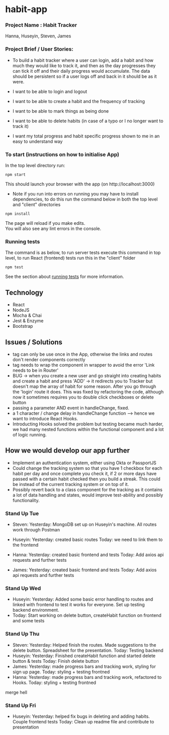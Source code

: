 # habit-app
### Project Name :  Habit Tracker
Hanna, Huseyin, Steven, James

### Project Brief / User Stories:
* To build a habit tracker where a user can login, add a habit and how much they would like to track it, and then as the day progresses they can tick it off and their daily progress would accumulate. The data should be persistent so if a user logs off and back in it should be as it were.

* I want to be able to login and logout
* I want to be able to create a habit and the frequency of tracking
* I want to be able to mark things as being done
* I want to be able to delete habits (in case of a typo or I no longer want to track it)
* I want my total progress and habit specific progress shown to me in an easy to understand way


### To start (instructions on how to initialise App)

In the top level directory run:
```
npm start
```
This should launch your browser with the app (on http://localhost:3000)

* Note if you run into errors on running you may have to install dependencies, to do this run the command below in both the top level and "client" directories
```
npm install
```

The page will reload if you make edits.<br />
You will also see any lint errors in the console.

### Running tests
The command is as below, to run server tests execute this command in top level, to run React (frontend) tests run this in the "client" folder

```
npm test
```
See the section about [running tests](https://facebook.github.io/create-react-app/docs/running-tests) for more information.

## Technology
* React
* NodeJS
* Mocha & Chai
* Jest & Enzyme
* Bootstrap

## Issues / Solutions
* <Router /> tag can only be use once in the App, otherwise the links and routes don't render components correctly
* <BrowserRouter> tag needs to wrap the component in wrapper to avoid the error 'Link needs to be in Router'
* BUG -> when you create a new user and go straight into creating habits and create a habit and press 'ADD' -> it redirects you to Tracker but doesn't map the array of habit for some reason. After you go through the 'login' route it does. This was fixed by refactoring the code, although now it sometimes requires you to double click checkboxes or delete button
* passing a parameter AND event in handleChange, fixed.
* a 1 character / change delay in handleChange function --> hence we want to introduce React Hooks.
* Introducting Hooks solved the problem but testing became much harder, we had many nested functions within the functional component and a lot of logic running.

## How we would develop our app further

* Implement an authentication system, either using Okta or PassportJS
* Could change the tracking system so that you have 1 checkbox for each habit per day and once complete you check it, if 2 or more days have passed with a certain habit checked then you build a streak. This could be instead of the current tracking system or on top of it.
* Possibly revert back to a class component for the tracking as it contains a lot of data handling and states, would improve test-ability and possibly functionality.

### Stand Up Tue

* Steven:
Yesterday: MongoDB set up on Huseyin's machine. All routes work through Postman

* Huseyin:
Yesterday: created basic routes
Today: we need to link them to the frontend

* Hanna:
Yesterday: created basic frontend and tests
Today: Add axios api requests and further tests

* James:
Yesterday: created basic frontend and tests
Today: Add axios api requests and further tests

### Stand Up Wed

* Huseyin:
Yesterday: Added some basic error handling to routes and linked with frontend to test it works for everyone. Set up testing backend environment.
* Today: Start working on delete button, createHabit function on frontend and some tests

### Stand Up Thu
* Steven:
Yesterday: Helped finish the routes. Made suggestions to the delete button. Spreadsheet for the presentation.
Today: Testing backend
* Huseyin:
Yesterday: Finished createHabit function and started delete button & tests
Today: Finish delete button
* James:
Yesterday: made progress bars and tracking work, styling for sign up page.
Today: styling + testing frontned
* Hanna:
Yesterday: made progress bars and tracking work, refactored to Hooks.
Today: styling + testing frontned

merge hell
### Stand Up Fri

* Huseyin:
Yesterday: helped fix bugs in deleting and adding habits. Couple frontend tests
Today: Clean up readme file and contribute to presentation


